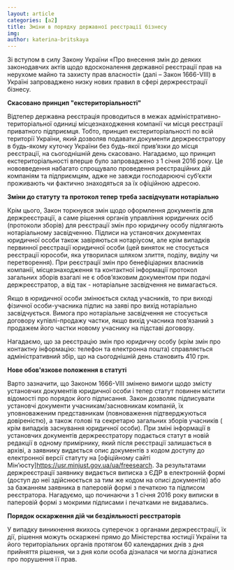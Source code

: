 ```yaml
---
layout: article
categories: [a2]
title: Зміни в порядку державної реєстрації бізнесу
img: 
author: katerina-britskaya
---
```


Зі вступом в силу Закону України «Про внесення змін до деяких законодавчих актів щодо вдосконалення державної реєстрації прав 
на нерухоме майно та захисту прав власності» (далі – Закон 1666-VIII) в Україні запроваджено низку нових правил в сфері держреєстрації
бізнесу. 

**Скасовано принцип "екстериторіальності"**

Відтепер державна реєстрація проводиться в межах адміністративно-територіальної одиниці  місцезнаходження компанії чи місця реєстрації 
приватного підприємця. Тобто, принцип екстериторіальності по всій території України, який дозволяв подавати документи держреєстратору 
в будь-якому куточку України без будь-якої прив’язки до місця реєстрації, на сьогоднішній день скасовано. Нагадаємо, що принцип 
екстериторіальності вперше було запроваджено з 1 січня 2016 року. Це нововведення набагато спрощувало проведення реєстраційних дій 
компаніям та підприємцям, адже не завжди господарюючі суб’єкти проживають чи фактично знаходяться за їх офіційною адресою.

**Зміни до статуту та протокол тепер треба засвідчувати нотаріально**

Крім цього, Закон торкнувся змін щодо оформлення документів для держреєстрації, а саме рішення органів управління юридичних осіб 
(протоколи зборів) для реєстрації змін про юридичну особу  підлягають нотаріальному засвідченню. Підписи на установчих документах 
юридичної особи також завіряються нотаріусом, але крім випадків первинної реєстрації юридичної особи (цей виняток не стосується реєстрації 
юрособи, яка утворилася шляхом злиття, поділу, виділу чи перетворення). При реєстрації змін про бенефіціарних власників компанії, 
місцезнаходження та контактної інформації протокол загальних зборів взагалі не є обов’язковим документом при подачі держреєстратор, 
а від так  - нотаріальне засвідчення не вимагається. 

Якщо в юридичної особи змінюється склад учасників, то при виході фізичної особи-учасника  підпис на заяві про вихід нотаріально 
засвідчується. Вимога про нотаріальне засвідчення не стосується договору купівлі-продажу частки, якщо вихід учасника пов’язаний з 
продажем його частки новому учаснику на підставі договору.

Нагадаємо, що за реєстрацію змін про юридичну особу (крім змін про контактну інформацію: телефон та електронна пошта) справляється 
адміністративний збір, що на сьогоднішній день становить 410 грн. 

**Нове обов'язкове положення в статуті**

Варто зазначити, що Законом 1666-VIII змінено вимоги щодо змісту установчих документів юридичної особи і тепер статут повинен містити 
відомості про порядок його підписання. Закон дозволяє підписувати установчі документи учасникам/засновникам компаній, їх уповноваженим 
представникам (повноваження підтверджуються довіреністю), а також голові та секретарю загальних зборів учасників ( крім випадків 
заснування юридичної особи). При зміні інформації в установчих документів держреєстратору подається статут в новій редакції в одному 
примірнику, який після реєстрації залишається в архіві, а заявнику видається опис документів з кодом доступу до електронної версії 
статуту на [офіційному сайті Мін’юсту]https://usr.minjust.gov.ua/ua/freesearch. За результатами держреєстрації заявнику видається 
виписка з ЄДР в електронній формі (доступ до неї здійснюється за тим же кодом на описі документів) або за бажанням заявника в паперовій 
формі з печаткою та підписом реєстратора. Нагадуємо, що починаючи з 1 січня 2016 року виписки в паперовій формі з мокрими підписами і 
печатками не видавались. 

**Порядок оскарження дій чи бездіяльності реєстраторів**

У випадку виникнення якихось суперечок з органами держреєстрації, їх дії, рішення можуть оскаржені прямо до Міністерства юстиції України
та його територіальних органів протягом 60 календарних днів з дня прийняття рішення, чи з дня  коли особа дізналася чи могла дізнатися 
про порушення її прав.

